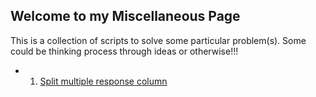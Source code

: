 ## Welcome to my Miscellaneous Page

This is a collection of scripts to solve some particular problem(s). Some could be thinking process through ideas or otherwise!!!

* 1. [Split multiple response column](https://cygubicko.github.io/miscellaneous/separate_entries.html)

